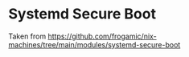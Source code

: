 # Systemd Secure Boot

Taken from https://github.com/frogamic/nix-machines/tree/main/modules/systemd-secure-boot
